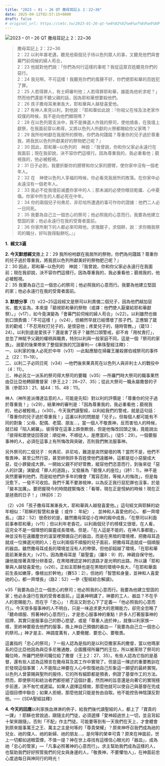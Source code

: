 ```yaml
---
title: "2023 – 01 – 26 QT 撒母耳記上 2：22~36"
date: 2025-04-12T02:57:15+0800
draft: false
# original_url: https://cmtc.tw/2023-01-26-qt-%e6%92%92%e6%af%8d%e8%80%b3%e8%a8%98%e4%b8%8a-2%ef%bc%9a2236
---
```


![2023 – 01 – 26 QT  撒母耳記上 2：22\~36](/images/qt.jpg  "2023 – 01 – 26 QT  撒母耳記上 2：22\~36")

> 撒母耳記上 2：22\~36  
> 2：22 以利年甚老邁，聽見他兩個兒子待以色列眾人的事，又聽見他們與會幕門前伺候的婦人苟合，  
> 2：23 他就對他們說：「你們為何行這樣的事呢？我從這眾百姓聽見你們的惡行。  
> 2：24 我兒啊，不可這樣！我聽見你們的風聲不好，你們使耶和華的百姓犯了罪。  
> 2：25 人若得罪人，有士師審判他；人若得罪耶和華，誰能為他祈求呢？」然而他們還是不聽父親的話，因為耶和華想要殺他們。  
> 2：26 孩子撒母耳漸漸長大，耶和華與人越發喜愛他。  
> 2：27 有神人來見以利，對他說：「耶和華如此說：『你祖父在埃及法老家作奴僕的時候，我不是向他們顯現嗎？  
> 2：28 在以色列眾支派中，我不是揀選人作我的祭司，使他燒香，在我壇上獻祭，在我面前穿以弗得，又將以色列人所獻的火祭都賜給你父家嗎？  
> 2：29 我所吩咐獻在我居所的祭物，你們為何踐踏？尊重你的兒子過於尊重我，將我民以色列所獻美好的祭物肥己呢？』  
> 2：30 因此，耶和華─以色列的　神說：『我曾說，你和你父家必永遠行在我面前；現在我卻說，決不容你們這樣行。因為尊重我的，我必重看他；藐視我的，他必被輕視。  
> 2：31 日子必到，我要折斷你的膀臂和你父家的膀臂，使你家中沒有一個老年人。  
> 2：32 在　神使以色列人享福的時候，你必看見我居所的敗落。在你家中必永遠沒有一個老年人。  
> 2：33 我必不從我壇前滅盡你家中的人；那未滅的必使你眼目乾癟、心中憂傷。你家中所生的人都必死在中年。  
> 2：34 你的兩個兒子何弗尼、非尼哈所遭遇的事可作你的證據：他們二人必一日同死。  
> 2：35 我要為自己立一個忠心的祭司；他必照我的心意而行。我要為他建立堅固的家；他必永遠行在我的受膏者面前。  
> 2：36 你家所剩下的人都必來叩拜他，求塊銀子，求個餅，說：求你賜我祭司的職分，好叫我得點餅吃。』」

**1.  經文3遍**

**2. 今天默想經文**撒上 2：29 我所吩咐獻在我居所的祭物，你們為何踐踏？尊重你的兒子過於尊重我，將我民以色列所獻美好的祭物肥己呢？』  
2：30 因此，耶和華─以色列的　神說：『我曾說，你和你父家必永遠行在我面前；現在我卻說，決不容你們這樣行。因為尊重我的，我必重看他；藐視我的，他必被輕視。  
2：35 我要為自己立一個忠心的祭司；他必照我的心意而行。我要為他建立堅固的家；他必永遠行在我的受膏者面前。

**3. 默想分享**（1）v22\~25這段經文是祭司以利責備二個兒子，因為他們越加惡劣，膽大妄為，本來是「藐視耶和華的祭物（或譯：他們使人厭棄給耶和華獻祭）。」（v17），如今竟演變為「會幕門前伺候的婦人苟合」（v22）。以利雖然也做到口頭責備：「不可這樣！」（v24），但顯然早就已經慣壞了孩子們。正應驗了箴言的勸戒：「不忍用杖打兒子的，是恨惡他；疼愛兒子的，隨時管教。」（箴13：24）。以利到底是愛孩子？還是害了孩子？雖然口頭警戒，卻不肯「用杖責打」，怠忽了神賦予父親的權柄與職責，特別以利與一般家庭不同，這是一個「祭司的家族」，溺愛的後果帶來了整個家族的咒詛審判—《串珠聖經注釋》：  
一、以利家的後人必死於中年（v31）—此點應驗在掃羅王屠殺挪伯城祭司的事件上（22：11\~19）。  
二、以利二子必同日死（v34）—他們後來果真死在以色列人與非利士人的戰役中（4：11）。  
三、神必另立一派系的祭司得大祭司的要職（v35）—所羅門時大祭司的職事果然由亞比亞他轉歸撒督家（參王上2：26\~27、35）；從此大祭司一職永屬撒督的子孫（參耶33：21、結44：15、48：11)。

神人（神所差派傳達旨意的人，可能是先知）對以利的評價是：「尊重你的兒子過於尊重我！」（v29），結果神的審判是：「因為尊重我的，我必重看他；藐視我的，他必被輕視。」（v30）。今天我們讀聖經，以利給我們的警戒，就是這句話：「尊重你的兒子過於尊重我！」這裏以利的問題是「兒子」，但每個人都可能有不同的對象：父母、配偶、老闆、朋友…，當一個人不敬畏神，反而害怕人的時候，就已經「陷入網羅」。彼得曾在這事上跌倒軟弱，但是他悔改回頭之後，竟能說出「彼得和眾使徒回答說：順從神，不順從人，是應當的。」（徒5：29）。一個要服事神的人，必須在這事上有所悔改與突破，否則我們無法服事神。

另外祭司的二個兒子：何弗尼、非尼哈，難道是突然變壞的嗎？當然不是，他們不敬畏神，甚至公然行惡，甚至絆倒許多百姓使他們遠離神，這都是從小惡變成大惡，從小罪變成大罪。一開始父親不好好管教，縱容他們恣意而行，到後來從「惡人的計謀」演變成「罪人的道路」，又發展為「褻慢人的座位」（詩1：1）。神不是突然要審判他們，而是給他們許多年的機會「寬容忍耐，等候人的悔改」，但是每況愈下，一發不可收拾。我們千萬不要渺視神，以為反正我行惡犯罪也沒事，於是「變本加厲」。要把握現今的時間趕緊悔改：「看哪，現在正是悅納的時候！現在正是拯救的日子！」（林前6：2）

（2）v26「孩子撒母耳漸漸長大，耶和華與人越發喜愛他。」這句經文與耶穌的幼年相似：「耶穌的智慧和身量（ 或作： 年紀） ， 並神和人喜愛他的心， 都一齊增長。」（路2：52）很奇妙的是，雖然撒母耳從小在神的殿中成長，「在祭司以利面前事奉耶和華」（v11）；但以利年老昏花，以利兩個兒子的榜樣又很壞，在人看，這完全不是一個理想的屬靈成長環境。但是，「在人這是不能的，在神凡事都能」，神並沒有在遠離塵世的溫室裡預備自己的器皿，而是在黑暗的環境裡，把撒母耳造就成一位揀選光明的人；在以利兩個不順服的兒子面前，把撒母耳造就成一個順服的器皿。雖然撒母耳成長的環境並沒有人的帶領，但他卻超越了環境，「在耶和華面前漸漸長大」（v21）。因為撒母耳是「屬聖靈」（羅8：9）的，神親自保守他，讓他能按著真理分辨善惡，在黑暗裡認定神的道路才是光明的出路，所以讓「耶和華與人越發喜愛他」（v26）。正如主耶穌也是在黑暗的環境中長大，「在耶和華面前生長如嫩芽，像根出於幹地」（賽53：2），但祂的「智慧和身量，並神和人喜愛祂的心，都一齊增長」（路2：52）—參《聖經綜合解讀》。

v35「我要為自己立一個忠心的祭司；他必照我的心意而行。我要為他建立堅固的家；他必永遠行在我的受膏者面前。」這裏神明講了，神要的工人、器皿？不在乎人的恩賜能力，而在乎「忠心」！而且又對忠心下了定義—「他必照我的心意而行」。今天很多服事神的人不明白，只是一味追求更大的恩賜能力，卻完全忽略了「聽命順服、照著神的心意而行」，才是忠心服事神的重點！許多人打著服事神的招牌，其實只是服事自己的野心慾望，或是「尊重人過於神」，就像以利家族一樣，至終神要廢去他們的服事，換上神自己預備的器皿—「我要為自己立一個忠心的祭司。」神才是主、神調度萬有，人要儆醒、要忠心、要敬畏。

這裏指的「忠心的祭司」？一般人認為是指的是以利亞撒家系的撒督，當以他瑪家系的亞比亞他因為與亞多尼雅通敵，企圖獲得所羅門的王位，所以被革除了祭司的職位時，所羅門把祭司職位給了撒督（王上2：27、35）。有些人認為它指的是基督，還有些人認為這預言在撒母耳及其工作中實現了。但是這一陳述的重要教訓在於發現這個事實：人不能阻止神要在人心中恢復祂自己形象這一願望的最終實現。以色列人曾蒙賜與聖所的服侍，它的所有細節都是預表，例證了基督作工的方法。然而，即使祭司和統治者們都拒絕了這個計畫，然而神的旨意還是向著它的實現穩步前進，決不匆忙或遲延。如果人選擇這樣做，那麼他就可以使自己與基督在完成這個目標中聯合；如果人拒絕，那麼他就只能是咎由自取。他不能控告神陰謀反對他。──《SDA聖經註釋》

**4. 今天的回應**以利家族血淋淋的例子，給我們後代讀聖經的人，都上了「寶貴的一課」！耶穌也曾說過，跟隨主的門徒，必須選擇「愛神超過世上一切，並且背起十架來跟隨」，否則「不配」作主門徒。可能要等到有一天我們在天上，才會體會到原來服事萬王之王、萬主之主是何等的「尊貴榮耀」？原來神呼召我們成為祂的兒女、祂的僕人、祂的新婦、祂的朋友…，是何等的榮幸可貴？原來在神面前，世上一切都如過眼雲煙，不值一提？神在世上尋找有這樣信心眼光的「器皿」，成為祂「忠心的管家」—「凡事必照著神的心意而行」。求主幫助我們成為這樣的人，也幫助我們好好照管我們的兒女與身邊的人，「敬畏神，不要懼怕人」，在神面前忠心度過每日與神同行的時光！